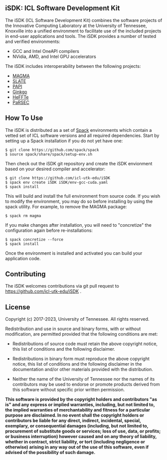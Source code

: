 
iSDK: ICL Software Development Kit
--------------------------------------------------------------------------------

The iSDK (ICL Software Development Kit) combines the software projects of the Innovative
Computing Laboratory at the University of Tennessee, Knoxville into a unified environment
to facilitate use of the included projects in end-user applications and tools.  The iSDK
provides a number of tested and verified environments:

* GCC and Intel OneAPI compilers
* NVidia, AMD, and Intel GPU accelerators

The iSDK includes interoperability between the following projects:

* [MAGMA](https://icl.utk.edu/magma/)
* [SLATE](https://icl.utk.edu/slate/)
* [PAPI](https://icl.utk.edu/papi/)
* [Ginkgo](https://ginkgo-project.github.io/)
* [HeFFTe](https://icl.utk.edu/fft/)
* [PaRSEC](https://icl.utk.edu/parsec/)

How To Use
--------------------------------------------------------------------------------
The iSDK is distributed as a set of [Spack](https://github.com/spack/spack) environments
which contain a vetted set of ICL software versions and all required dependencies.
Start by setting up a Spack installation if you do not yet have one:

```
$ git clone https://github.com/spack/spack
$ source spack/share/spack/setup-env.sh
```

Then check out the iSDK git repository and create the iSDK envionment
based on your desired compiler and accelerator:

```
$ git clone https://github.com/icl-utk-edu/iSDK
$ spack env create iSDK iSDK/env-gcc-cuda.yaml
$ spack install
```

This will build and install the full environment from source code. If you wish to modify the
environment, you may do so before installing by using the spack utility.  For example, to remove the MAGMA 
package:

```
$ spack rm magma
```

If you make changes after installation, you will need to "concretize" the configuration again before re-installations:

```
$ spack concretize --force
$ spack install
```

Once the environment is installed and activated you can build your application code.

Contributing
--------------------------------------------------------------------------------

The iSDK welcomes contributions via git pull request to https://github.com/icl-utk-edu/iSDK .

License
--------------------------------------------------------------------------------

Copyright (c) 2017-2023, University of Tennessee. All rights reserved.

Redistribution and use in source and binary forms, with or without
modification, are permitted provided that the following conditions are met:

* Redistributions of source code must retain the above copyright
  notice, this list of conditions and the following disclaimer.

* Redistributions in binary form must reproduce the above copyright
  notice, this list of conditions and the following disclaimer in the
  documentation and/or other materials provided with the distribution.

* Neither the name of the University of Tennessee nor the
  names of its contributors may be used to endorse or promote products
  derived from this software without specific prior written permission.

**This software is provided by the copyright holders and contributors "as is" and
any express or implied warranties, including, but not limited to, the implied
warranties of merchantability and fitness for a particular purpose are
disclaimed. In no event shall the copyright holders or contributors be liable
for any direct, indirect, incidental, special, exemplary, or consequential
damages (including, but not limited to, procurement of substitute goods or
services; loss of use, data, or profits; or business interruption) however
caused and on any theory of liability, whether in contract, strict liability, or
tort (including negligence or otherwise) arising in any way out of the use of
this software, even if advised of the possibility of such damage.**
